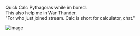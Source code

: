 Quick Calc Pythagoras while im bored.<br />
This also help me in War Thunder.<br />
"For who just joined stream. Calc is short for calculator, chat."<br />

![image](https://github.com/user-attachments/assets/3528db93-7899-403e-b365-9a3fc7f1d5a3)
